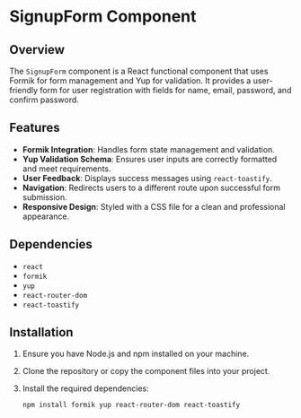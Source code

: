 # SignupForm Component

## Overview

The `SignupForm` component is a React functional component that uses Formik for form management and Yup for validation. It provides a user-friendly form for user registration with fields for name, email, password, and confirm password.

## Features

- **Formik Integration**: Handles form state management and validation.
- **Yup Validation Schema**: Ensures user inputs are correctly formatted and meet requirements.
- **User Feedback**: Displays success messages using `react-toastify`.
- **Navigation**: Redirects users to a different route upon successful form submission.
- **Responsive Design**: Styled with a CSS file for a clean and professional appearance.

## Dependencies

- `react`
- `formik`
- `yup`
- `react-router-dom`
- `react-toastify`

## Installation

1. Ensure you have Node.js and npm installed on your machine.
2. Clone the repository or copy the component files into your project.
3. Install the required dependencies:

   ```bash
   npm install formik yup react-router-dom react-toastify
